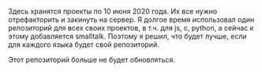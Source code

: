Здесь хранятся проекты по 10 июня 2020 года.
Их все нужно отрефакторить и закинуть на сервер.
Я долгое время использовал один репозиторий для всех своих проектов, в т.ч. для js, c, python, а сейчас к этому добавляется smalltalk.
Поэтому я решил, что будет лучше, если для каждого языка будет свой репозиторий.

Этот репозиторий больше не будет обновляться.
